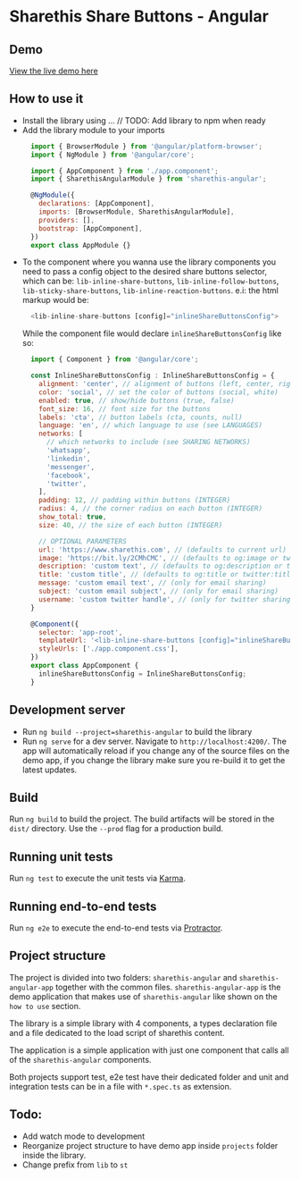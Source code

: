 # Sharethis Share Buttons - Angular

## Demo

[View the live demo here](https://sharethis-github.github.io/sharethis-angular/)

## How to use it
- Install the library using ... // TODO: Add library to npm when ready
- Add the library module to your imports
  ```js
    import { BrowserModule } from '@angular/platform-browser';
    import { NgModule } from '@angular/core';

    import { AppComponent } from './app.component';
    import { SharethisAngularModule } from 'sharethis-angular';

    @NgModule({
      declarations: [AppComponent],
      imports: [BrowserModule, SharethisAngularModule],
      providers: [],
      bootstrap: [AppComponent],
    })
    export class AppModule {}
  ```
- To the component where you wanna use the library components you need to pass a config object to the desired share buttons selector, which can be: `lib-inline-share-buttons`, `lib-inline-follow-buttons`, `lib-sticky-share-buttons`, `lib-inline-reaction-buttons`. e.i: the html markup would be:
  ```js
    <lib-inline-share-buttons [config]="inlineShareButtonsConfig">
  ```
  While the component file would declare `inlineShareButtonsConfig` like so:
    ```js
      import { Component } from '@angular/core';

      const InlineShareButtonsConfig : InlineShareButtonsConfig = {
        alignment: 'center', // alignment of buttons (left, center, right)
        color: 'social', // set the color of buttons (social, white)
        enabled: true, // show/hide buttons (true, false)
        font_size: 16, // font size for the buttons
        labels: 'cta', // button labels (cta, counts, null)
        language: 'en', // which language to use (see LANGUAGES)
        networks: [
          // which networks to include (see SHARING NETWORKS)
          'whatsapp',
          'linkedin',
          'messenger',
          'facebook',
          'twitter',
        ],
        padding: 12, // padding within buttons (INTEGER)
        radius: 4, // the corner radius on each button (INTEGER)
        show_total: true,
        size: 40, // the size of each button (INTEGER)

        // OPTIONAL PARAMETERS
        url: 'https://www.sharethis.com', // (defaults to current url)
        image: 'https://bit.ly/2CMhCMC', // (defaults to og:image or twitter:image)
        description: 'custom text', // (defaults to og:description or twitter:description)
        title: 'custom title', // (defaults to og:title or twitter:title)
        message: 'custom email text', // (only for email sharing)
        subject: 'custom email subject', // (only for email sharing)
        username: 'custom twitter handle', // (only for twitter sharing)
      }

      @Component({
        selector: 'app-root',
        templateUrl: '<lib-inline-share-buttons [config]="inlineShareButtonsConfig">',
        styleUrls: ['./app.component.css'],
      })
      export class AppComponent {
        inlineShareButtonsConfig = InlineShareButtonsConfig;
      }
    ```

## Development server

- Run `ng build --project=sharethis-angular` to build the library
- Run `ng serve` for a dev server. Navigate to `http://localhost:4200/`. The app will automatically reload if you change any of the source files on the demo app, if you change the library make sure you re-build it to get the latest updates.

## Build

Run `ng build` to build the project. The build artifacts will be stored in the `dist/` directory. Use the `--prod` flag for a production build.

## Running unit tests

Run `ng test` to execute the unit tests via [Karma](https://karma-runner.github.io).

## Running end-to-end tests

Run `ng e2e` to execute the end-to-end tests via [Protractor](http://www.protractortest.org/).

## Project structure
The project is divided into two folders: `sharethis-angular` and `sharethis-angular-app` together with the common files. `sharethis-angular-app` is the demo application that makes use of `sharethis-angular` like shown on the `how to use` section.

The library is a simple library with 4 components, a types declaration file and a file dedicated to the load script of sharethis content.

The application is a simple application with just one component that calls all of the `sharethis-angular` components.

Both projects support test, e2e test have their dedicated folder and unit and integration tests can be in a file with `*.spec.ts` as extension.

## Todo:
- Add watch mode to development
- Reorganize project structure to have demo app inside `projects` folder inside the library.
- Change prefix from `lib` to `st`
